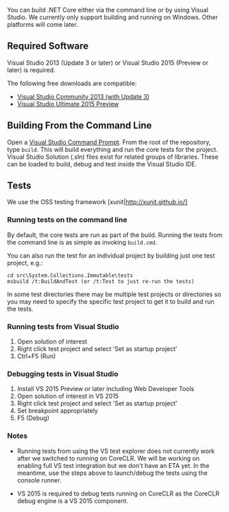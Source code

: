 You can build .NET Core either via the command line or by using Visual Studio.
We currently only support building and running on Windows. Other platforms will
come later.

## Required Software

Visual Studio 2013 (Update 3 or later) or Visual Studio 2015 (Preview or later) is required.

The following free downloads are compatible:
* [Visual Studio Community 2013 (with Update 3)](http://www.visualstudio.com/en-us/visual-studio-community-vs.aspx)
* [Visual Studio Ultimate 2015 Preview](http://www.visualstudio.com/en-us/downloads/visual-studio-2015-downloads-vs)

## Building From the Command Line

Open a [Visual Studio Command Prompt](http://msdn.microsoft.com/en-us/library/ms229859(v=vs.110).aspx). 
From the root of the repository, type `build`. This will build everything and run
the core tests for the project. Visual Studio Solution (.sln) files exist for
related groups of libraries. These can be loaded to build, debug and test inside
the Visual Studio IDE.

## Tests

We use the OSS testing framework [xunit|http://xunit.github.io/]

### Running tests on the command line

By default, the core tests are run as part of the build. Running the tests from
the command line is as simple as invoking `build.cmd`. 

You can also run the test for an individual project by building just one test
project, e.g.:
```
cd src\System.Collections.Immutable\tests
msbuild /t:BuildAndTest (or /t:Test to just re-run the tests)
```
In some test directories there may be multiple test projects or directories so you may need to specify the specific test project to get it to build and run the tests.

### Running tests from Visual Studio

1. Open solution of interest
2. Right click test project and select 'Set as startup project'
3. Ctrl+F5 (Run)

### Debugging tests in Visual Studio

1. Install VS 2015 Preview or later including Web Developer Tools
2. Open solution of interest in VS 2015
3. Right click test project and select 'Set as startup project'
4. Set breakpoint appropriately
5. F5 (Debug)

### Notes 
* Running tests from using the VS test explorer does not currently work 
after we switched to running on CoreCLR. We will be working on enabling 
full VS test integration but we don't have an ETA yet. In the meantime,
use the steps above to launch/debug the tests using the console runner.

* VS 2015 is required to debug tests running on CoreCLR as the CoreCLR
debug engine is a VS 2015 component.
